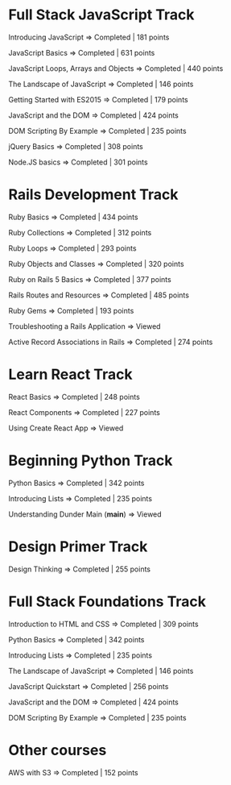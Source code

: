 # Full Stack JavaScript Track

Introducing JavaScript => Completed | 181 points

JavaScript Basics => Completed | 631 points

JavaScript Loops, Arrays and Objects => Completed | 440 points

The Landscape of JavaScript => Completed | 146 points

Getting Started with ES2015 => Completed | 179 points

JavaScript and the DOM => Completed | 424 points

DOM Scripting By Example => Completed | 235 points

jQuery Basics => Completed | 308 points

Node.JS basics => Completed | 301 points

# Rails Development Track

Ruby Basics => Completed | 434 points

Ruby Collections => Completed | 312 points

Ruby Loops => Completed | 293 points

Ruby Objects and Classes => Completed | 320 points

Ruby on Rails 5 Basics => Completed | 377 points                                                                         

Rails Routes and Resources => Completed | 485 points

Ruby Gems => Completed | 193 points

Troubleshooting a Rails Application => Viewed

Active Record Associations in Rails => Completed | 274 points

# Learn React Track

React Basics => Completed | 248 points

React Components => Completed | 227 points

Using Create React App => Viewed

# Beginning Python Track 

Python Basics => Completed | 342 points

Introducing Lists => Completed | 235 points

Understanding Dunder Main (__main__) => Viewed

# Design Primer Track

Design Thinking => Completed | 255 points

# Full Stack Foundations Track

Introduction to HTML and CSS => Completed | 309 points

Python Basics => Completed | 342 points

Introducing Lists => Completed | 235 points

The Landscape of JavaScript => Completed | 146 points

JavaScript Quickstart => Completed | 256 points

JavaScript and the DOM => Completed | 424 points

DOM Scripting By Example => Completed | 235 points

# Other courses 

AWS with S3 => Completed | 152 points
